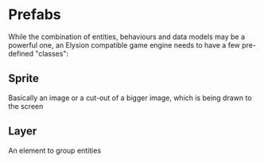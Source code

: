 Prefabs
===

While the combination of entities, behaviours and data models may be a powerful one, an Elysion compatible game engine
needs to have a few pre-defined "classes":

Sprite
------
Basically an image or a cut-out of a bigger image, which is being drawn to the screen

Layer
-----
An element to group entities
